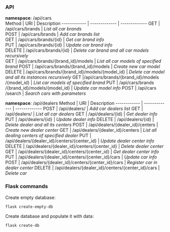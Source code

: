 ### API

**namespace**: /api/cars  
Method | URI | Description
------------ | ------------- | ------------- 
GET | /api​/cars​/brands | _List all car brands_  
POST | ​/api​/cars​/brands | _Add car brands list_   
GET | ​/api​/cars​/brands​/{id} | _Get car brand info_  
PUT | ​/api​/cars​/brands​/{id} | _Update car brand info_  
DELETE | ​/api​/cars​/brands​/{id} | _Delete car brand and all car models recursively_  
GET | /api/cars/brands​/{brand_id}​/models | _List all car models of specified brand_
POST | ​/api​/cars​/brands​/{brand_id}​/models | _Create new car model_
DELETE | /api​/cars​/brands​/{brand_id}​/models​/{model_id} | _Delete car model and all its instances recursively_
GET | ​/api​/cars​/brands​/{brand_id}​/models​/{model_id} | _List car models of specified brand_
PUT | /api​/cars​/brands​/{brand_id}​/models​/{model_id} | _Update car model info_
POST | ​/api​/cars​/search | _Search cars with parameters_


**namespace**: /api/dealers
Method | URI | Description
------------ | ------------- | ------------- 
POST | /api/dealers/ | _Add car dealers list_
GET | /api/dealers/ | _List all car dealers_
GET | /api/dealers/{id} | _Get dealer info_
PUT | /api/dealers/{id} | _Update dealer info_
DELETE | /api/dealers/{id} | _Delete dealer and all its centers_
POST | /api/dealers/{dealer_id}/centers | _Create new dealer center_
GET | /api/dealers/{dealer_id}/centers | _List all dealing centers of specified dealer_
PUT | /api/dealers/{dealer_id}/centers/{center_id} | _Update dealer center info_
DELETE | /api/dealers/{dealer_id}/centers/{center_id} | _Delete dealer center_
GET | /api/dealers/{dealer_id}/centers/{center_id} | _Get dealer center info_
PUT | /api/dealers/{dealer_id}/centers/{center_id}/cars | _Update car info_
POST | /api/dealers/{dealer_id}/centers/{center_id}/cars | _Register car in dealer center_
DELETE | /api/dealers/{dealer_id}/centers/{center_id}/cars | _Delete car_

### Flask commands
Create empty database:
```bash
flask create-empty-db
```

Create database and populate it with data:
```bash
flask create-db
```


